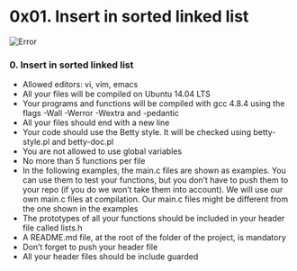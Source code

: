 # 0x01. Insert in sorted linked list

![Error](https://media.geeksforgeeks.org/wp-content/cdn-uploads/gq/2013/03/Linkedlist.png)

### 0. Insert in sorted linked list

- Allowed editors: vi, vim, emacs
- All your files will be compiled on Ubuntu 14.04 LTS
- Your programs and functions will be compiled with gcc 4.8.4 using the flags -Wall -Werror -Wextra and -pedantic
- All your files should end with a new line
- Your code should use the Betty style. It will be checked using betty-style.pl and betty-doc.pl
- You are not allowed to use global variables
- No more than 5 functions per file
- In the following examples, the main.c files are shown as examples. You can use them to test your functions, but you don’t have to push them to your repo (if you do we won’t take them into account). We will use our own main.c files at compilation. Our main.c files might be different from the one shown in the examples
- The prototypes of all your functions should be included in your header file called lists.h
- A README.md file, at the root of the folder of the project, is mandatory
- Don’t forget to push your header file
- All your header files should be include guarded

